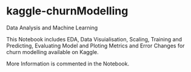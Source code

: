 # kaggle-churnModelling
Data Analysis and Machine Learning


This Notebook includes EDA, Data Visuialisation, Scaling, Training and Predicting, Evaluating Model and Ploting Metrics and Error Changes for churn modelling available on Kaggle.


More Information is commented in the Notebook.
